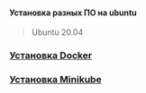 #### Установка разных ПО на ubuntu

> Ubuntu 20.04

### [Установка Docker](https://github.com/magomedcoder/ubuntu-installation/docker-README.md)

### [Установка Minikube](https://github.com/magomedcoder/ubuntu-installation/minikube-README.md)